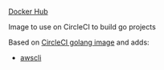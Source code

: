 [Docker Hub](https://hub.docker.com/r/spbk/circleci-golang/)

Image to use on CircleCI to build go projects

Based on [CircleCI golang image](https://hub.docker.com/r/circleci/golang/) and adds:

- [awscli](https://aws.amazon.com/cli/) 


